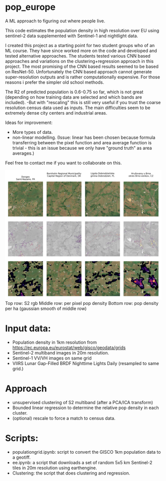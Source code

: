 # pop_europe
A ML approach to figuring out where people live.


This code estimates the population density in high resolution over EU using sentinel-2 data supplemented with Sentinel-1 and nightlight data. 

I created this project as a starting point for two student groups who of an ML course. They have since worked more on the code and developed and tested alternative approaches. The students tested various CNN based approaches and variations on the clustering+regression approach in this project. The most promising of the CNN based results seemed to be based on ResNet-50. Unfortunately the CNN based approach cannot generate super-resolution outputs and is rather computationally expensive. For those reasons i prefer the simpler old school methods. 


The R2 of predicted population is 0.6-0.75 so far, which is not great (depending on how training data are selected and which bands are included). -But with "rescaling" this is still very useful if you trust the coarse resolution census data used as inputs. The main difficulties seem to be extremely dense city centers and industrial areas. 

Ideas for improvement:
* More types of data.
* non-linear modelling. (Issue: linear has been chosen because formula transferring between the pixel function and area average function is trivial - this is an issue because we only have "ground truth" as area averages.)



Feel free to contact me if you want to collaborate on this. 


![Result](figures/population_estimates.png)
Top row: S2 rgb
Middle row: per pixel pop density
Bottom row: pop density per ha (gaussian smooth of middle row)


# Input data: 
* Population density in 1km resolution from https://ec.europa.eu/eurostat/web/gisco/geodata/grids
* Sentinel-2 multiband images in 20m resolution.
* Sentinel-1 VV/VH images on same grid
* VIIRS Lunar Gap-Filled BRDF Nighttime Lights Daily (resampled to same grid.)


# Approach
* unsupervised clustering of S2 multiband (after a PCA/ICA transform)
* Bounded linear regression to determine the relative pop density in each cluster.
* (optional) rescale to force a match to census data.


# Scripts: 
* populationgrid.ipynb: script to convert the GISCO 1km population data to a geotiff.
* ee.ipynb: a script that downloads a set of random 5x5 km Sentinel-2 tiles in 20m resolution using earthengine. 
* Clustering: the script that does clustering and regression. 







